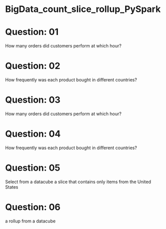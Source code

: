 # BigData_count_slice_rollup_PySpark

# Question: 01

How many orders did customers perform at which hour?

# Question: 02

How frequently was each product bought in different countries?

# Question: 03
How many orders did customers perform at which hour?
# Question: 04
How frequently was each product bought in different countries?
# Question: 05
Select from a datacube a slice that contains only items from the United States
# Question: 06
a rollup from a datacube
